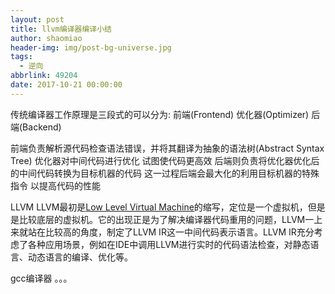 ```yaml
---
layout: post
title: llvm编译器编译小结
author: shaomiao
header-img: img/post-bg-universe.jpg
tags:
  - 逆向
abbrlink: 49204
date: 2017-10-21 00:00:00
---
```

传统编译器工作原理是三段式的可以分为:
前端(Frontend)
优化器(Optimizer)
后端(Backend)

前端负责解析源代码检查语法错误，并将其翻译为抽象的语法树(Abstract Syntax Tree) 
优化器对中间代码进行优化 试图使代码更高效 
后端则负责将优化器优化后的中间代码转换为目标机器的代码 这一过程后端会最大化的利用目标机器的特殊指令 以提高代码的性能

LLVM
LLVM最初是[Low Level Virtual Machine](http://en.wikipedia.org/wiki/Llvm)的缩写，定位是一个虚拟机，但是是比较底层的虚拟机。它的出现正是为了解决编译器代码重用的问题，LLVM一上来就站在比较高的角度，制定了LLVM IR这一中间代码表示语言。LLVM IR充分考虑了各种应用场景，例如在IDE中调用LLVM进行实时的代码语法检查，对静态语言、动态语言的编译、优化等。


gcc编译器
。。。
